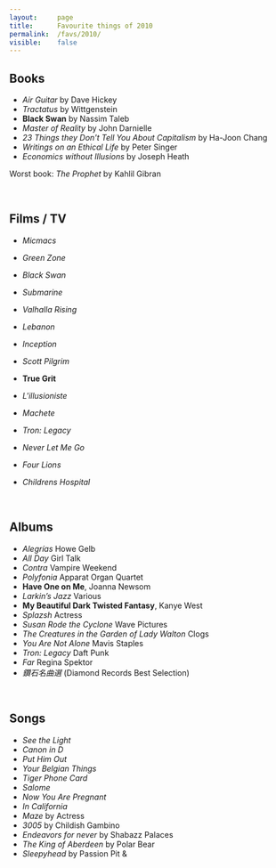 ```yaml
---
layout:     page
title:      Favourite things of 2010
permalink:  /favs/2010/
visible:    false
---
```


## Books

* _Air Guitar_ by Dave Hickey
* _Tractatus_ by Wittgenstein
* **Black Swan** by Nassim Taleb
* _Master of Reality_ by John Darnielle
* _23 Things they Don't Tell You About Capitalism_ by Ha-Joon Chang
* _Writings on an Ethical Life_ by Peter Singer
* _Economics without Illusions_ by Joseph Heath

Worst book: _The Prophet_ by Kahlil Gibran

<br>

## Films / TV

* _Micmacs_
* _Green Zone_
* _Black Swan_
* _Submarine_
* _Valhalla Rising_
* _Lebanon_
* _Inception_
* _Scott Pilgrim_
* **True Grit**
* _L'illusioniste_
* _Machete_
* _Tron: Legacy_
* _Never Let Me Go_
* _Four Lions_

* _Childrens Hospital_


<br>

## Albums

* _Alegrías_ 	Howe Gelb
* _All Day_	Girl Talk
* _Contra_	Vampire Weekend
* _Polyfonia_	Apparat Organ Quartet
* **Have One on Me**,	Joanna Newsom
* _Larkin’s Jazz_	Various
* **My Beautiful Dark Twisted Fantasy**,	Kanye West
* _Splazsh_	Actress
* _Susan Rode the Cyclone_	Wave Pictures
* _The Creatures in the Garden of Lady Walton_	Clogs
* _You Are Not Alone_ 	Mavis Staples
* _Tron: Legacy_	Daft Punk
* _Far_	Regina Spektor
* _鑽石名曲選_ (Diamond Records Best Selection)

<br>

## Songs

* _See the Light_
* _Canon in D_
* _Put Him Out_
* _Your Belgian Things_
* _Tiger Phone Card_
* _Salome_
* _Now You Are Pregnant_
* _In California_
* _Maze_ by Actress
* _3005_ by Childish Gambino
* _Endeavors for never_ by Shabazz Palaces
* _The King of Aberdeen_ by Polar Bear
* _Sleepyhead_ by Passion Pit
& 